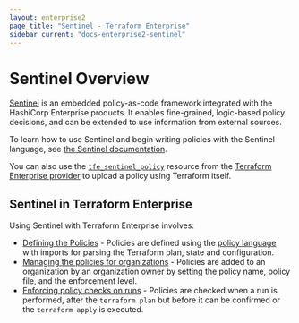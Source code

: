 ```yaml
---
layout: enterprise2
page_title: "Sentinel - Terraform Enterprise"
sidebar_current: "docs-enterprise2-sentinel"
---
```


# Sentinel Overview

[Sentinel](https://www.hashicorp.com/sentinel) is an embedded policy-as-code
framework integrated with the HashiCorp Enterprise products. It enables
fine-grained, logic-based policy decisions, and can be extended to use
information from external sources.

To learn how to use Sentinel and begin writing policies with the Sentinel
language, see [the Sentinel documentation](https://docs.hashicorp.com/sentinel/writing/).

You can also use the
[`tfe_sentinel_policy`](/docs/providers/tfe/r/sentinel_policy.html) resource
from the [Terraform Enterprise provider](/docs/providers/tfe/) to upload a
policy using Terraform itself.

## Sentinel in Terraform Enterprise

Using Sentinel with Terraform Enterprise involves:

- [Defining the Policies](./import/index.html) - Policies are defined using the
[policy language](https://docs.hashicorp.com/sentinel/concepts/language) with
imports for parsing the Terraform plan, state and configuration.
- [Managing the policies for organizations](./manage-policies.html) - Policies
are added to an organization by an organization owner by setting the policy
name, policy file, and the enforcement level.
- [Enforcing policy checks on runs](./enforce.html) - Policies are checked when
a run is performed, after the `terraform plan` but before it can be confirmed or
the `terraform apply` is executed.
